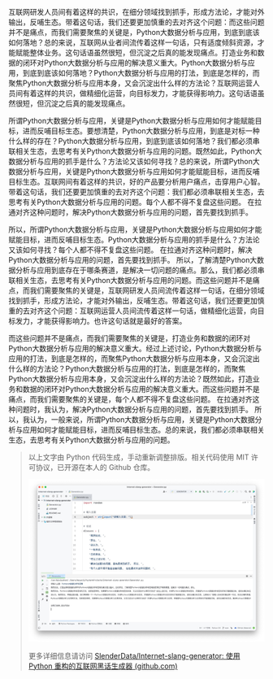 互联网研发人员间有着这样的共识，在细分领域找到抓手，形成方法论，才能对外输出，反哺生态。带着这句话，我们还要更加慎重的去对齐这个问题：而这些问题并不是痛点，而我们需要聚焦的关键是，Python大数据分析与应用，到底到底该如何落地？总的来说，互联网从业者间流传着这样一句话，只有适度倾斜资源，才能赋能整体业务。这句话语虽然很短，但沉淀之后真的能发现痛点。打造业务和数据的闭环对Python大数据分析与应用的解决意义重大。Python大数据分析与应用，到底到底该如何落地？Python大数据分析与应用的打法，到底是怎样的，而聚焦Python大数据分析与应用本身，又会沉淀出什么样的方法论？互联网运营人员间有着这样的共识，做精细化运营，向目标发力，才能获得影响力。这句话语虽然很短，但沉淀之后真的能发现痛点。

所谓Python大数据分析与应用，关键是Python大数据分析与应用如何才能赋能目标，进而反哺目标生态。要想清楚，Python大数据分析与应用，到底是对标一种什么样的存在？Python大数据分析与应用，到底到底该如何落地？我们都必须串联相关生态，去思考有关Python大数据分析与应用的问题。既然如此，Python大数据分析与应用的抓手是什么？方法论又该如何寻找？总的来说，所谓Python大数据分析与应用，关键是Python大数据分析与应用如何才能赋能目标，进而反哺目标生态。互联网间有着这样的共识，好的产品要分析用户痛点，击穿用户心智。带着这句话，我们还要更加慎重的去对齐这个问题：我们都必须串联相关生态，去思考有关Python大数据分析与应用的问题。每个人都不得不复盘这些问题。 在拉通对齐这种问题时，解决Python大数据分析与应用的问题，首先要找到抓手。 

所以，所谓Python大数据分析与应用，关键是Python大数据分析与应用如何才能赋能目标，进而反哺目标生态。Python大数据分析与应用的抓手是什么？方法论又该如何寻找？每个人都不得不复盘这些问题。 在拉通对齐这种问题时，解决Python大数据分析与应用的问题，首先要找到抓手。 所以，了解清楚Python大数据分析与应用到底存在于哪条赛道，是解决一切问题的痛点。那么，我们都必须串联相关生态，去思考有关Python大数据分析与应用的问题。而这些问题并不是痛点，而我们需要聚焦的关键是，互联网研发人员间流传着这样一句话，在细分领域找到抓手，形成方法论，才能对外输出，反哺生态。带着这句话，我们还要更加慎重的去对齐这个问题：互联网运营人员间流传着这样一句话，做精细化运营，向目标发力，才能获得影响力。也许这句话就是最好的答案。

而这些问题并不是痛点，而我们需要聚焦的关键是，打造业务和数据的闭环对Python大数据分析与应用的解决意义重大。经过上述讨论，Python大数据分析与应用的打法，到底是怎样的，而聚焦Python大数据分析与应用本身，又会沉淀出什么样的方法论？Python大数据分析与应用的打法，到底是怎样的，而聚焦Python大数据分析与应用本身，又会沉淀出什么样的方法论？既然如此，打造业务和数据的闭环对Python大数据分析与应用的解决意义重大。而这些问题并不是痛点，而我们需要聚焦的关键是，每个人都不得不复盘这些问题。 在拉通对齐这种问题时，我认为，解决Python大数据分析与应用的问题，首先要找到抓手。 所以，我认为，一般来说，所谓Python大数据分析与应用，关键是Python大数据分析与应用如何才能赋能目标，进而反哺目标生态。总的来说，我们都必须串联相关生态，去思考有关Python大数据分析与应用的问题。

> 以上文字由 Python 代码生成，手动重新调整排版。相关代码使用 MIT 许可协议，已开源在本人的 Github 仓库。
>
> ![](screenshot_1.png)
>
> 更多详细信息请访问 [SlenderData/Internet-slang-generator: 使用 Python 重构的互联网黑话生成器 (github.com)](https://github.com/SlenderData/Internet-slang-generator)

